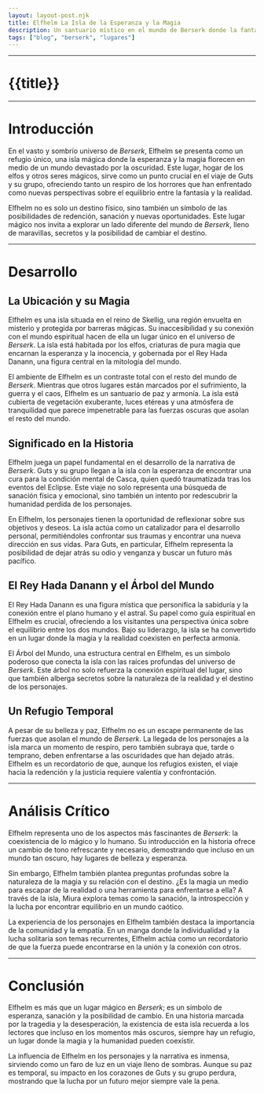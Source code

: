 ```yaml
---
layout: layout-post.njk
title: Elfhelm La Isla de la Esperanza y la Magia
description: Un santuario místico en el mundo de Berserk donde la fantasía y la realidad convergen
tags: ["blog", "berserk", "lugares"]
---
```

---

# {{title}}


---
# Introducción

En el vasto y sombrío universo de *Berserk*, Elfhelm se presenta como un refugio único, una isla mágica donde la esperanza y la magia florecen en medio de un mundo devastado por la oscuridad. Este lugar, hogar de los elfos y otros seres mágicos, sirve como un punto crucial en el viaje de Guts y su grupo, ofreciendo tanto un respiro de los horrores que han enfrentado como nuevas perspectivas sobre el equilibrio entre la fantasía y la realidad.

Elfhelm no es solo un destino físico, sino también un símbolo de las posibilidades de redención, sanación y nuevas oportunidades. Este lugar mágico nos invita a explorar un lado diferente del mundo de *Berserk*, lleno de maravillas, secretos y la posibilidad de cambiar el destino.

---

# Desarrollo

## La Ubicación y su Magia

Elfhelm es una isla situada en el reino de Skellig, una región envuelta en misterio y protegida por barreras mágicas. Su inaccesibilidad y su conexión con el mundo espiritual hacen de ella un lugar único en el universo de *Berserk*. La isla está habitada por los elfos, criaturas de pura magia que encarnan la esperanza y la inocencia, y gobernada por el Rey Hada Danann, una figura central en la mitología del mundo.

El ambiente de Elfhelm es un contraste total con el resto del mundo de *Berserk*. Mientras que otros lugares están marcados por el sufrimiento, la guerra y el caos, Elfhelm es un santuario de paz y armonía. La isla está cubierta de vegetación exuberante, luces etéreas y una atmósfera de tranquilidad que parece impenetrable para las fuerzas oscuras que asolan el resto del mundo.

## Significado en la Historia

Elfhelm juega un papel fundamental en el desarrollo de la narrativa de *Berserk*. Guts y su grupo llegan a la isla con la esperanza de encontrar una cura para la condición mental de Casca, quien quedó traumatizada tras los eventos del Eclipse. Este viaje no solo representa una búsqueda de sanación física y emocional, sino también un intento por redescubrir la humanidad perdida de los personajes.

En Elfhelm, los personajes tienen la oportunidad de reflexionar sobre sus objetivos y deseos. La isla actúa como un catalizador para el desarrollo personal, permitiéndoles confrontar sus traumas y encontrar una nueva dirección en sus vidas. Para Guts, en particular, Elfhelm representa la posibilidad de dejar atrás su odio y venganza y buscar un futuro más pacífico.

## El Rey Hada Danann y el Árbol del Mundo

El Rey Hada Danann es una figura mística que personifica la sabiduría y la conexión entre el plano humano y el astral. Su papel como guía espiritual en Elfhelm es crucial, ofreciendo a los visitantes una perspectiva única sobre el equilibrio entre los dos mundos. Bajo su liderazgo, la isla se ha convertido en un lugar donde la magia y la realidad coexisten en perfecta armonía.

El Árbol del Mundo, una estructura central en Elfhelm, es un símbolo poderoso que conecta la isla con las raíces profundas del universo de *Berserk*. Este árbol no solo refuerza la conexión espiritual del lugar, sino que también alberga secretos sobre la naturaleza de la realidad y el destino de los personajes.

## Un Refugio Temporal

A pesar de su belleza y paz, Elfhelm no es un escape permanente de las fuerzas que asolan el mundo de *Berserk*. La llegada de los personajes a la isla marca un momento de respiro, pero también subraya que, tarde o temprano, deben enfrentarse a las oscuridades que han dejado atrás. Elfhelm es un recordatorio de que, aunque los refugios existen, el viaje hacia la redención y la justicia requiere valentía y confrontación.

---

# Análisis Crítico

Elfhelm representa uno de los aspectos más fascinantes de *Berserk*: la coexistencia de lo mágico y lo humano. Su introducción en la historia ofrece un cambio de tono refrescante y necesario, demostrando que incluso en un mundo tan oscuro, hay lugares de belleza y esperanza.

Sin embargo, Elfhelm también plantea preguntas profundas sobre la naturaleza de la magia y su relación con el destino. ¿Es la magia un medio para escapar de la realidad o una herramienta para enfrentarse a ella? A través de la isla, Miura explora temas como la sanación, la introspección y la lucha por encontrar equilibrio en un mundo caótico.

La experiencia de los personajes en Elfhelm también destaca la importancia de la comunidad y la empatía. En un manga donde la individualidad y la lucha solitaria son temas recurrentes, Elfhelm actúa como un recordatorio de que la fuerza puede encontrarse en la unión y la conexión con otros.

---

# Conclusión

Elfhelm es más que un lugar mágico en *Berserk*; es un símbolo de esperanza, sanación y la posibilidad de cambio. En una historia marcada por la tragedia y la desesperación, la existencia de esta isla recuerda a los lectores que incluso en los momentos más oscuros, siempre hay un refugio, un lugar donde la magia y la humanidad pueden coexistir.

La influencia de Elfhelm en los personajes y la narrativa es inmensa, sirviendo como un faro de luz en un viaje lleno de sombras. Aunque su paz es temporal, su impacto en los corazones de Guts y su grupo perdura, mostrando que la lucha por un futuro mejor siempre vale la pena.
